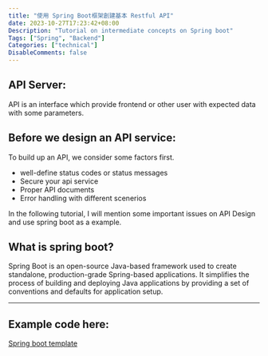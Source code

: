 ```yaml
---
title: "使用 Spring Boot框架創建基本 Restful API"
date: 2023-10-27T17:23:42+08:00
Description: "Tutorial on intermediate concepts on Spring boot"
Tags: ["Spring", "Backend"]
Categories: ["technical"]
DisableComments: false
---
```


## API Server: 
API is an interface which provide frontend or other user with expected data with some parameters. 

## Before we design an API service: 
To build up an API, we consider some factors first. 

- well-define status codes or status messages
- Secure your api service 
- Proper API documents
- Error handling with different scenerios

In the following tutorial, I will mention some important issues on API Design and use spring boot as a example. 

## What is spring boot? 
Spring Boot is an open-source Java-based framework used to create standalone, production-grade Spring-based applications. It simplifies the process of building and deploying Java applications by providing a set of conventions and defaults for application setup.

---
## Example code here: 
[Spring boot template](https://github.com/victorlikecode/Spring-boot-template)
